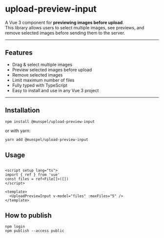 # upload-preview-input

A Vue 3 component for **previewing images before upload**.  
This library allows users to select multiple images, see previews, and remove selected images before sending them to the server.

---

## Features

- Drag & select multiple images
- Preview selected images before upload
- Remove selected images
- Limit maximum number of files
- Fully typed with TypeScript
- Easy to install and use in any Vue 3 project

---

## Installation

```bash
npm install @munspel/upload-preview-input
```

or with yarn:
```bash
yarn add @munspel/upload-preview-input
```

## Usage
```vue

<script setup lang="ts">
import { ref } from 'vue'
const files = ref<File[]>([])
</script>

<template>
  <UploadPreviewInput v-model="files" :maxFiles="5" />
</template>
```

## How to publish

```shell
npm login
npm publish --access public
```
